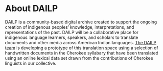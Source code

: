 # About DAILP

DAILP is a community-based digital archive created to support the ongoing creation of indigenous peoples’ knowledge, interpretations, and representations of the past.
DAILP will be a collaborative place for indigenous language learners, speakers, and scholars to translate documents and other media across American Indian languages.
[The DAILP team](/about/our-team) is developing a prototype of this translation space using a selection of handwritten documents in the Cherokee syllabary that have been translated using an online lexical data set drawn from the contributions of Cherokee linguists in our collective.
